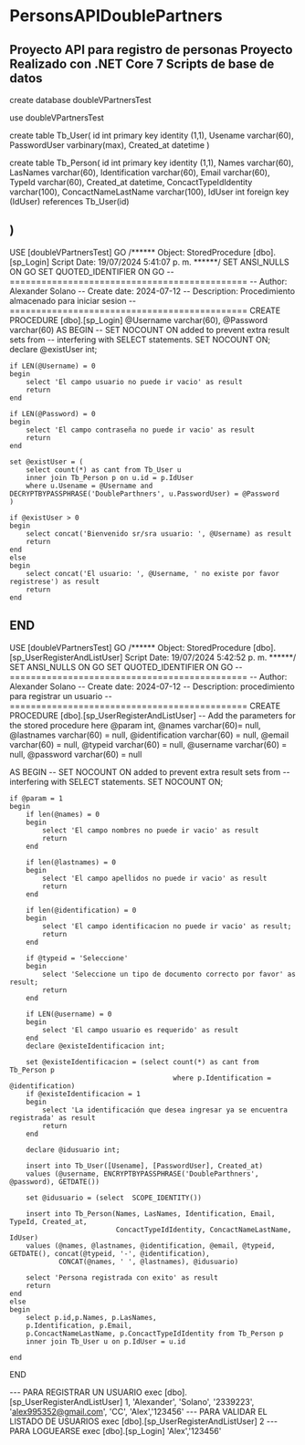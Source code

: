 # PersonsAPIDoublePartners
Proyecto API para registro de personas
Proyecto Realizado con .NET Core 7
Scripts de base de datos 
---------------------------------------------------------
create database doubleVPartnersTest

use doubleVPartnersTest


create table Tb_User(
	id int primary key identity (1,1),
	Usename varchar(60),
	PasswordUser varbinary(max),
	Created_at datetime
)

create table Tb_Person(
	id int primary key identity (1,1),
	Names varchar(60),
	LasNames varchar(60),
	Identification varchar(60),
	Email varchar(60),
	TypeId varchar(60),
	Created_at datetime,
	ConcactTypeIdIdentity varchar(100),
	ConcactNameLastName varchar(100),
	IdUser int 
	foreign key (IdUser) references Tb_User(id)

)
---------------------------------------------------------
USE [doubleVPartnersTest]
GO
/****** Object:  StoredProcedure [dbo].[sp_Login]    Script Date: 19/07/2024 5:41:07 p. m. ******/
SET ANSI_NULLS ON
GO
SET QUOTED_IDENTIFIER ON
GO
-- =============================================
-- Author:		Alexander Solano
-- Create date: 2024-07-12
-- Description:	Procedimiento almacenado para iniciar sesion
-- =============================================
CREATE PROCEDURE [dbo].[sp_Login] 
	@Username varchar(60),
	@Password varchar(60)
AS
BEGIN
	-- SET NOCOUNT ON added to prevent extra result sets from
	-- interfering with SELECT statements.
	SET NOCOUNT ON;
	declare @existUser int;

	if LEN(@Username) = 0
	begin
		select 'El campo usuario no puede ir vacio' as result
		return
	end

	if LEN(@Password) = 0
	begin
		select 'El campo contraseña no puede ir vacio' as result
		return
	end

	set @existUser = (
		select count(*) as cant from Tb_User u
		inner join Tb_Person p on u.id = p.IdUser
		where u.Usename = @Username and DECRYPTBYPASSPHRASE('DoubleParthners', u.PasswordUser) = @Password 
	)

	if @existUser > 0 
	begin
		select concat('Bienvenido sr/sra usuario: ', @Username) as result
		return
	end
	else
	begin
		select concat('El usuario: ', @Username, ' no existe por favor registrese') as result
		return
	end

END
-----------------------------------------------------------------------------------------------
USE [doubleVPartnersTest]
GO
/****** Object:  StoredProcedure [dbo].[sp_UserRegisterAndListUser]    Script Date: 19/07/2024 5:42:52 p. m. ******/
SET ANSI_NULLS ON
GO
SET QUOTED_IDENTIFIER ON
GO
-- =============================================
-- Author:		Alexander Solano
-- Create date: 2024-07-12
-- Description:	procedimiento para registrar un usuario
-- =============================================
CREATE PROCEDURE [dbo].[sp_UserRegisterAndListUser]
	-- Add the parameters for the stored procedure here
	@param int,
	@names varchar(60)= null,
	@lastnames varchar(60) = null,
	@identification varchar(60) = null,
	@email varchar(60) = null,
	@typeid varchar(60) = null,
	@username varchar(60) = null,
	@password varchar(60) = null

AS
BEGIN
	-- SET NOCOUNT ON added to prevent extra result sets from
	-- interfering with SELECT statements.
	SET NOCOUNT ON;

	if @param = 1 
	begin
		if len(@names) = 0
		begin
			select 'El campo nombres no puede ir vacio' as result
			return
		end
	
		if len(@lastnames) = 0
		begin
			select 'El campo apellidos no puede ir vacio' as result
			return
		end

		if len(@identification) = 0
		begin
			select 'El campo identificacion no puede ir vacio' as result;
			return
		end

		if @typeid = 'Seleccione'
		begin
			select 'Seleccione un tipo de documento correcto por favor' as result;
			return
		end 

		if LEN(@username) = 0
		begin
			select 'El campo usuario es requerido' as result
		end 
		declare @existeIdentificacion int;

		set @existeIdentificacion = (select count(*) as cant from Tb_Person p 
											where p.Identification = @identification)
		if @existeIdentificacion = 1 
		begin
			select 'La identificación que desea ingresar ya se encuentra registrada' as result
			return
		end

		declare @idusuario int;

		insert into Tb_User([Usename], [PasswordUser], Created_at)
		values (@username, ENCRYPTBYPASSPHRASE('DoubleParthners', @password), GETDATE())
		
		set @idusuario = (select  SCOPE_IDENTITY()) 

		insert into Tb_Person(Names, LasNames, Identification, Email, TypeId, Created_at, 
							  ConcactTypeIdIdentity, ConcactNameLastName, IdUser)
		values (@names, @lastnames, @identification, @email, @typeid, GETDATE(), concat(@typeid, '-', @identification), 
				CONCAT(@names, ' ', @lastnames), @idusuario)
		
		select 'Persona registrada con exito' as result
		return
	end
	else 
	begin
		select p.id,p.Names, p.LasNames, 
		p.Identification, p.Email,
		p.ConcactNameLastName, p.ConcactTypeIdIdentity from Tb_Person p 
		inner join Tb_User u on p.IdUser = u.id

	end 

END



--- PARA REGISTRAR UN USUARIO
exec [dbo].[sp_UserRegisterAndListUser] 1, 'Alexander', 'Solano', '2339223', 'alex995352@gmail.com', 'CC', 'Alex','123456'
--- PARA VALIDAR EL LISTADO DE USUARIOS
exec [dbo].[sp_UserRegisterAndListUser] 2
--- PARA LOGUEARSE
exec [dbo].[sp_Login] 'Alex','123456'
